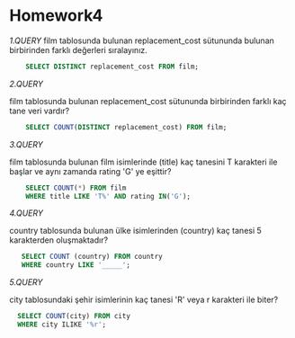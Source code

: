 # Homework4

*1.QUERY*
film tablosunda bulunan replacement_cost sütununda bulunan birbirinden farklı değerleri sıralayınız.
```SQL
    SELECT DISTINCT replacement_cost FROM film;
```

*2.QUERY*

film tablosunda bulunan replacement_cost sütununda birbirinden farklı kaç tane veri vardır?
```SQL
    SELECT COUNT(DISTINCT replacement_cost) FROM film;
```

*3.QUERY*

film tablosunda bulunan film isimlerinde (title) kaç 
tanesini T karakteri ile başlar ve aynı zamanda rating 'G' ye eşittir?
```SQL
    SELECT COUNT(*) FROM film
    WHERE title LIKE 'T%' AND rating IN('G');
```

*4.QUERY*

country tablosunda bulunan ülke isimlerinden 
(country) kaç tanesi 5 karakterden oluşmaktadır?
```SQL
   SELECT COUNT (country) FROM country
   WHERE country LIKE '_____';
```

*5.QUERY*

city tablosundaki şehir isimlerinin kaç tanesi 'R' veya r karakteri ile biter?
```SQL
  SELECT COUNT(city) FROM city
  WHERE city ILIKE '%r';
```
